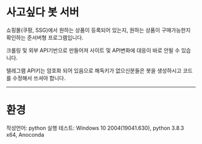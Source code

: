 # 사고싶다 봇 서버
쇼핑몰(쿠팡, SSG)에서 원하는 상품이 등록되어 있는지, 원하는 상품이 구매가능한지 확인하는 준서버형 프로그램입니다.

크롤링 및 외부 API기반으로 만들어져 사이트 및 API변화에 대응이 바로 안될 수 있습니다.

텔레그램 API키는 암호화 되어 있음으로 해독키가 없으신분들은 봇을 생성하시고 코드를 수정해서 쓰셔야 합니다.

---
# 환경
작성언어: python
실행 테스트: Windows 10 2004(19041.630), python 3.8.3 x64, Anoconda
